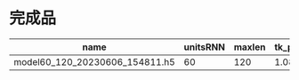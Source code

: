 # 完成品

|name|unitsRNN|maxlen|tk_pips|ls_pips|  
|---|---|---|---|---|  
|model60_120_20230606_154811.h5|60|120|1.08|0.1|  
